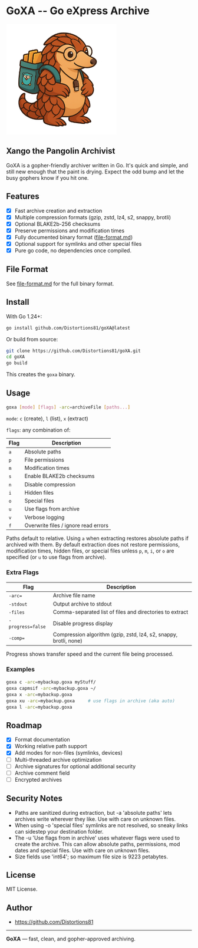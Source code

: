 # GoXA -- Go eXpress Archive
<img src="https://github.com/Distortions81/goXA/blob/main/Xango.png?raw=true" alt="Xango the Archivist" width="300"/>

## Xango the Pangolin Archivist
GoXA is a gopher-friendly archiver written in Go. It's quick and simple, and still new enough that the paint is drying. Expect the odd bump and let the busy gophers know if you hit one.

## Features

- [x] Fast archive creation and extraction
- [x] Multiple compression formats (gzip, zstd, lz4, s2, snappy, brotli)
- [x] Optional BLAKE2b-256 checksums
- [x] Preserve permissions and modification times
- [x] Fully documented binary format ([file-format.md](file-format.md))
- [x] Optional support for symlinks and other special files
- [x] Pure go code, no dependencies once compiled.

## File Format

See [file-format.md](file-format.md) for the full binary format.

## Install

With Go 1.24+:

```bash
go install github.com/Distortions81/goXA@latest
```

Or build from source:

```bash
git clone https://github.com/Distortions81/goXA.git
cd goXA
go build
```

This creates the `goxa` binary.

## Usage

```bash
goxa [mode] [flags] -arc=archiveFile [paths...]
```

`mode`: `c` (create), `l` (list), `x` (extract)

`flags`: any combination of:

| Flag | Description |
|------|-------------|
| `a` | Absolute paths |
| `p` | File permissions |
| `m` | Modification times |
| `s` | Enable BLAKE2b checksums |
| `n` | Disable compression |
| `i` | Hidden files |
| `o` | Special files |
| `u` | Use flags from archive |
| `v` | Verbose logging |
| `f` | Overwrite files / ignore read errors |

Paths default to relative. Using `a` when extracting restores absolute paths if archived with them. By default extraction does not restore permissions, modification times, hidden files, or special files unless `p`, `m`, `i`, or `o` are specified (or `u` to use flags from archive).

### Extra Flags

| Flag | Description |
|------|-------------|
| `-arc=` | Archive file name |
| `-stdout` | Output archive to stdout |
| `-files` | Comma-separated list of files and directories to extract |
| `-progress=false` | Disable progress display |
| `-comp=` | Compression algorithm (gzip, zstd, lz4, s2, snappy, brotli, none) |

Progress shows transfer speed and the current file being processed.

### Examples

```bash
goxa c -arc=mybackup.goxa myStuff/
goxa capmsif -arc=mybackup.goxa ~/
goxa x -arc=mybackup.goxa
goxa xu -arc=mybackup.goxa     # use flags in archive (aka auto)
goxa l -arc=mybackup.goxa
```

## Roadmap

- [x] Format documentation
- [x] Working relative path support
- [x] Add modes for non-files (symlinks, devices)
- [ ] Multi-threaded archive optimization
- [ ] Archive signatures for optional additional security
- [ ] Archive comment field
- [ ] Encrypted archives

## Security Notes

- Paths are sanitized during extraction, but -a 'absolute paths' lets archives write wherever they like. Use with care on unknown files.
- When using -o 'special files' symlinks are not resolved, so sneaky links can sidestep your destination folder.
- The -u 'Use flags from in archive' uses whatever flags were used to create the archive. This can allow absolute paths, permissions, mod dates and special files. Use with care on unknown files.
- Size fields use 'int64'; so maximum file size is 9223 petabytes.

## License

MIT License.

## Author

- https://github.com/Distortions81

---

**GoXA** — fast, clean, and gopher-approved archiving.
